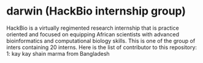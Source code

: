 # darwin (HackBio internship group)
HackBio is a virtually regimented research internship that is practice oriented and focused on equipping African scientists with advanced bioinformatics and computational biology skills.
This is one of the group of inters containing 20 interns.
Here is the list of contributor to this repository:
1: kay kay shain marma from Bangladesh
